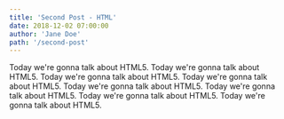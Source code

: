 ```yaml
---
title: 'Second Post - HTML'
date: 2018-12-02 07:00:00
author: 'Jane Doe'
path: '/second-post'
---
```


Today we're gonna talk about HTML5. Today we're gonna talk about HTML5. Today we're gonna talk about HTML5. Today we're gonna talk about HTML5. Today we're gonna talk about HTML5. Today we're gonna talk about HTML5. Today we're gonna talk about HTML5. Today we're gonna talk about HTML5. 